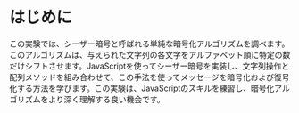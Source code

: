 # はじめに

この実験では、シーザー暗号と呼ばれる単純な暗号化アルゴリズムを調べます。このアルゴリズムは、与えられた文字列の各文字をアルファベット順に特定の数だけシフトさせます。JavaScriptを使ってシーザー暗号を実装し、文字列操作と配列メソッドを組み合わせて、この手法を使ってメッセージを暗号化および復号化する方法を学びます。この実験は、JavaScriptのスキルを練習し、暗号化アルゴリズムをより深く理解する良い機会です。
